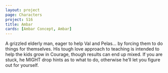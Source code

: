 ```yaml
---
layout: project
page: Characters
project: S16
title: Ambar
cards: [Ambar Concept, Ambar]
---
```

A grizzled elderly man, eager to help Val and Pelas... by forcing them to do things for themselves. His tough love approach to teaching is intended to help the kids grow in Courage, though results can end up mixed. If you are stuck, he MIGHT drop hints as to what to do, otherwise he’ll let you figure out for yourself.
